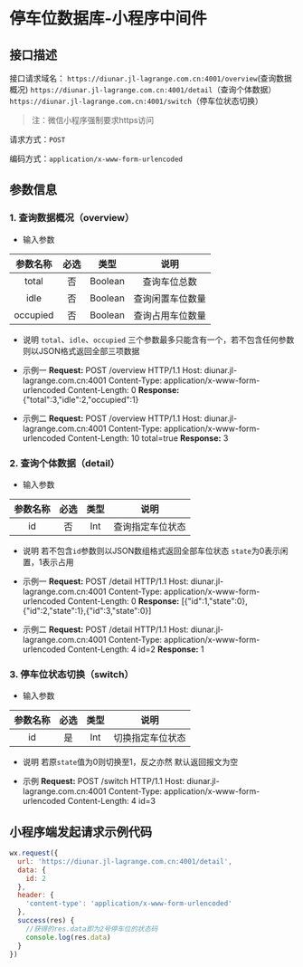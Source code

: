 # 停车位数据库-小程序中间件
## 接口描述
接口请求域名：
`https://diunar.jl-lagrange.com.cn:4001/overview`(查询数据概况)
`https://diunar.jl-lagrange.com.cn:4001/detail`（查询个体数据）
`https://diunar.jl-lagrange.com.cn:4001/switch`（停车位状态切换）
> 注：微信小程序强制要求https访问

请求方式：`POST`

编码方式：`application/x-www-form-urlencoded`

## 参数信息
### 1. 查询数据概况（overview）
- 输入参数

| 参数名称 | 必选 | 类型 | 说明 |
| :-: | :-: | :-: | :-: |
| total | 否 | Boolean | 查询车位总数 |
| idle | 否 | Boolean | 查询闲置车位数量 |
| occupied | 否 | Boolean | 查询占用车位数量 |

- 说明
`total`、`idle`、`occupied` 三个参数最多只能含有一个，若不包含任何参数则以JSON格式返回全部三项数据

- 示例一
**Request:**
POST /overview HTTP/1.1
Host: diunar.jl-lagrange.com.cn:4001
Content-Type: application/x-www-form-urlencoded
Content-Length: 0
**Response:**
{"total":3,"idle":2,"occupied":1}

- 示例二
**Request:**
POST /overview HTTP/1.1
Host: diunar.jl-lagrange.com.cn:4001
Content-Type: application/x-www-form-urlencoded
Content-Length: 10
total=true
**Response:**
3

### 2. 查询个体数据（detail）
- 输入参数

| 参数名称 | 必选 | 类型 | 说明 |
| :-: | :-: | :-: | :-: |
| id | 否 | Int | 查询指定车位状态 |

- 说明
若不包含`id`参数则以JSON数组格式返回全部车位状态
`state`为0表示闲置，1表示占用

- 示例一
**Request:**
POST /detail HTTP/1.1
Host: diunar.jl-lagrange.com.cn:4001
Content-Type: application/x-www-form-urlencoded
Content-Length: 0
**Response:**
[{"id":1,"state":0},{"id":2,"state":1},{"id":3,"state":0}]

- 示例二
**Request:**
POST /detail HTTP/1.1
Host: diunar.jl-lagrange.com.cn:4001
Content-Type: application/x-www-form-urlencoded
Content-Length: 4
id=2
**Response:**
1

### 3. 停车位状态切换（switch）
- 输入参数

| 参数名称 | 必选 | 类型 | 说明 |
| :-: | :-: | :-: | :-: |
| id | 是 | Int | 切换指定车位状态 |

- 说明
若原`state`值为0则切换至1，反之亦然
默认返回报文为空

- 示例
**Request:**
POST /switch HTTP/1.1
Host: diunar.jl-lagrange.com.cn:4001
Content-Type: application/x-www-form-urlencoded
Content-Length: 4
id=3

## 小程序端发起请求示例代码
``` JavaScript
wx.request({
  url: 'https://diunar.jl-lagrange.com.cn:4001/detail',
  data: {
    id: 2
  },
  header: {
    'content-type': 'application/x-www-form-urlencoded'
  },
  success(res) {
    //获得的res.data即为2号停车位的状态码
    console.log(res.data)
  }
})
```
